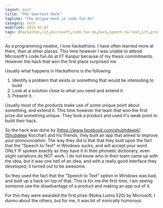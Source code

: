 ```yaml
---
layout: post
title: "The Smartest Hack"
tagline: "The Unique Hack in code.fun.do"
category: tech
modified: 2014-01-07
tags: [hackathon,iit,microsoft,code.fun.do,hack,speech-to-text,stt,pronunciation]
---
```


As a programming newbie, I love hackathons. I have often learned more at them, than at other places. This time however I was unable to attend Microsoft's code.fun.do at IIT Kanpur because of my thesis commitments. However the hack that won the first place surprised me. 

Usually what happens in Hackathons is the following 

1. Identify a problem that exists or something that would be interesting to build
2. Look at a solution close to what you need and extend it. 
3. Present it. 

Usually most of the products make use of some unique point about something, and extend it. This time however the team that won the first prize did something unique. They took a product and used it's weak point to build their hack. 

So the hack was done by [https://www.facebook.com/shubhdeepk](Shubdeep Kocchar) and his friends, they built an app that aimed to improve your pronounciation. The way they did is that that they built upon the fact that the "Speech to Text" in Windows sucks, and will accept your word ONLY IF spoken exactly as they have it in their phonetic dictionary, even slight variations do NOT work. I do not know who in their team came up with the idea, but it was one hell of an idea, and with a really good interface they developed, it turned out to be awesome. 

So they used the fact that the "Speech to Text" option in Windows was bad, and built up a hack on top of that. This is for me the first time, I am seeing someone use the disadvantage of a product and making an app out of it. 

For this they were awarded the first prize (Nokia Lumia 520) by Microsoft. I dunno about the others, but for me, it was bit of ironically humorous.  